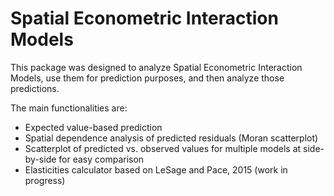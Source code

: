 # Spatial Econometric Interaction Models

This package was designed to analyze Spatial Econometric Interaction Models, use them for prediction purposes, and then analyze those predictions.

The main functionalities are:
* Expected value-based prediction
* Spatial dependence analysis of predicted residuals (Moran scatterplot)
* Scatterplot of predicted vs. observed values for multiple models at side-by-side for easy comparison
* Elasticities calculator based on LeSage and Pace, 2015 (work in progress)
